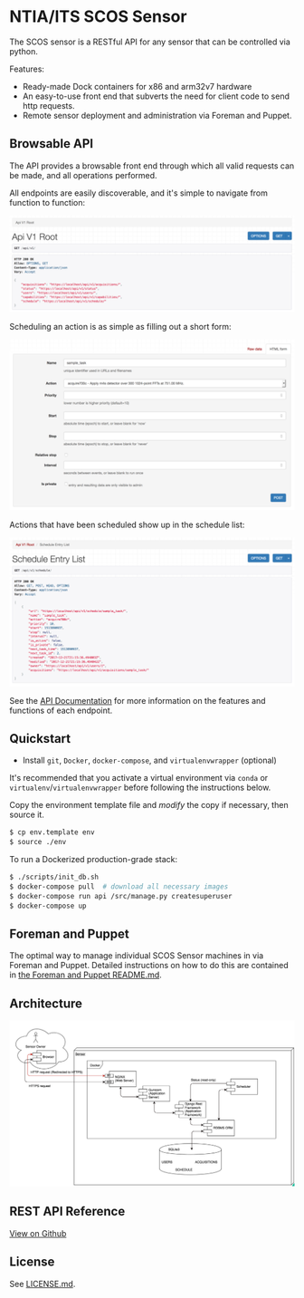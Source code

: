 NTIA/ITS SCOS Sensor
====================

The SCOS sensor is a RESTful API for any sensor that can be controlled via python.

Features:
  - Ready-made Dock containers for x86 and arm32v7 hardware
  - An easy-to-use front end that subverts the need for client code to send http requests.
  - Remote sensor deployment and administration via Foreman and Puppet.


Browsable API
-------------

The API provides a browsable front end through which all valid requests can be
made, and all operations performed.

All endpoints are easily discoverable, and it's simple
to navigate from function to function:

![Browsable API Root](/docs/img/browsable_api_root.png?raw=true)

Scheduling an action is as simple as filling out a short form:

![Browsable API Submission](/docs/img/browsable_api_submit.png?raw=true)

Actions that have been scheduled show up in the schedule list:

![Browsable API Schedule List](/docs/img/browsable_api_schedule_list.png?raw=true)

See the [API Documentation](https://ntia.github.io/scos-sensor/) for more
information on the features and functions of each endpoint.


Quickstart
----------

  - Install `git`, `Docker`, `docker-compose`, and `virtualenvwrapper` (optional)

It's recommended that you activate a virtual environment via `conda` or
`virtualenv`/`virtualenvwrapper` before following the instructions below.

Copy the environment template file and *modify* the copy if necessary, then
source it.

```bash
$ cp env.template env
$ source ./env
```

To run a Dockerized production-grade stack:

```bash
$ ./scripts/init_db.sh
$ docker-compose pull  # download all necessary images
$ docker-compose run api /src/manage.py createsuperuser
$ docker-compose up
```

Foreman and Puppet
------------------

The optimal way to manage individual SCOS Sensor machines in via Foreman
and Puppet. Detailed instructions on how to do this are contained in
[the Foreman and Puppet README.md](puppet/README.md).


Architecture
------------

![SCOS Sensor Architecture Diagram](/docs/img/architecture_diagram.png?raw=true)


REST API Reference
------------------

[View on Github](https://ntia.github.io/scos-sensor/#)


License
-------

See [LICENSE.md](LICENSE.md).

